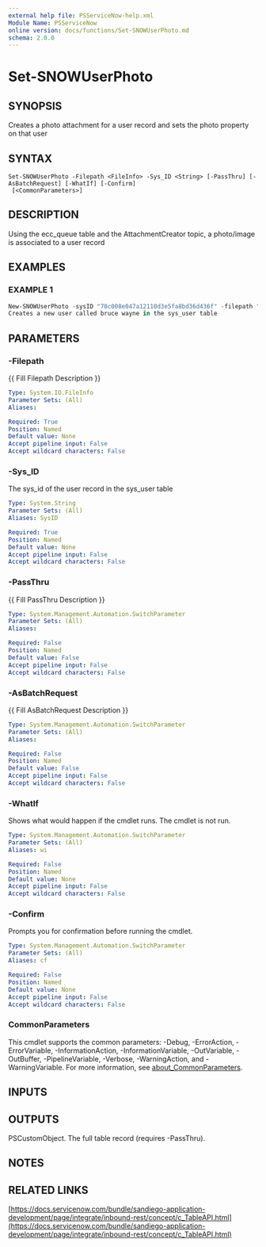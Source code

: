 ```yaml
---
external help file: PSServiceNow-help.xml
Module Name: PSServiceNow
online version: docs/functions/Set-SNOWUserPhoto.md
schema: 2.0.0
---
```


# Set-SNOWUserPhoto

## SYNOPSIS
Creates a photo attachment for a user record and sets the photo property on that user

## SYNTAX

```
Set-SNOWUserPhoto -Filepath <FileInfo> -Sys_ID <String> [-PassThru] [-AsBatchRequest] [-WhatIf] [-Confirm]
 [<CommonParameters>]
```

## DESCRIPTION
Using the ecc_queue table and the AttachmentCreator topic, a photo/image is associated to a user record

## EXAMPLES

### EXAMPLE 1
```powershell
New-SNOWUserPhoto -sysID "70c008e047a12110d3e5fa8bd36d436f" -filepath "C:\Users\Insomniac\Desktop\Bruce.jpg"
Creates a new user called bruce wayne in the sys_user table
```

## PARAMETERS

### -Filepath
{{ Fill Filepath Description }}

```yaml
Type: System.IO.FileInfo
Parameter Sets: (All)
Aliases:

Required: True
Position: Named
Default value: None
Accept pipeline input: False
Accept wildcard characters: False
```

### -Sys_ID
The sys_id of the user record in the sys_user table

```yaml
Type: System.String
Parameter Sets: (All)
Aliases: SysID

Required: True
Position: Named
Default value: None
Accept pipeline input: False
Accept wildcard characters: False
```

### -PassThru
{{ Fill PassThru Description }}

```yaml
Type: System.Management.Automation.SwitchParameter
Parameter Sets: (All)
Aliases:

Required: False
Position: Named
Default value: False
Accept pipeline input: False
Accept wildcard characters: False
```

### -AsBatchRequest
{{ Fill AsBatchRequest Description }}

```yaml
Type: System.Management.Automation.SwitchParameter
Parameter Sets: (All)
Aliases:

Required: False
Position: Named
Default value: False
Accept pipeline input: False
Accept wildcard characters: False
```

### -WhatIf
Shows what would happen if the cmdlet runs.
The cmdlet is not run.

```yaml
Type: System.Management.Automation.SwitchParameter
Parameter Sets: (All)
Aliases: wi

Required: False
Position: Named
Default value: None
Accept pipeline input: False
Accept wildcard characters: False
```

### -Confirm
Prompts you for confirmation before running the cmdlet.

```yaml
Type: System.Management.Automation.SwitchParameter
Parameter Sets: (All)
Aliases: cf

Required: False
Position: Named
Default value: None
Accept pipeline input: False
Accept wildcard characters: False
```

### CommonParameters
This cmdlet supports the common parameters: -Debug, -ErrorAction, -ErrorVariable, -InformationAction, -InformationVariable, -OutVariable, -OutBuffer, -PipelineVariable, -Verbose, -WarningAction, and -WarningVariable. For more information, see [about_CommonParameters](http://go.microsoft.com/fwlink/?LinkID=113216).

## INPUTS

## OUTPUTS

PSCustomObject. The full table record (requires -PassThru).
## NOTES

## RELATED LINKS

[https://docs.servicenow.com/bundle/sandiego-application-development/page/integrate/inbound-rest/concept/c_TableAPI.html](https://docs.servicenow.com/bundle/sandiego-application-development/page/integrate/inbound-rest/concept/c_TableAPI.html)


